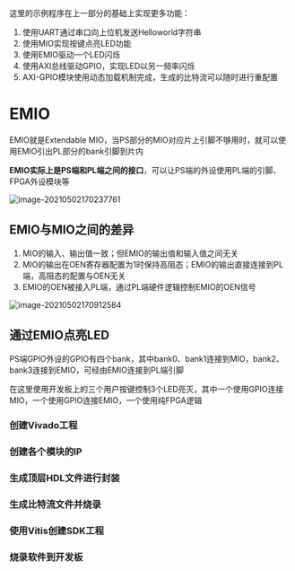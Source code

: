 这里的示例程序在上一部分的基础上实现更多功能：

1. 使用UART通过串口向上位机发送Helloworld字符串
2. 使用MIO实现按键点亮LED功能
3. 使用EMIO驱动一个LED闪烁
4. 使用AXI总线驱动GPIO，实现LED以另一频率闪烁
5. AXI-GPIO模块使用动态加载机制完成，生成的比特流可以随时进行重配置

# EMIO

EMIO就是Extendable MIO，当PS部分的MIO对应片上引脚不够用时，就可以使用EMIO引出PL部分的bank引脚到片内

**EMIO实际上是PS端和PL端之间的接口**，可以让PS端的外设使用PL端的引脚、FPGA外设模块等

![image-20210502170237761](ZYNQ学习笔记【PS-PL协同】.assets/image-20210502170237761.png)

## EMIO与MIO之间的差异

1. MIO的输入、输出值一致；但EMIO的输出值和输入值之间无关
2. MIO的输出在OEN寄存器配置为1时保持高阻态；EMIO的输出直接连接到PL端，高阻态的配置与OEN无关
3. EMIO的OEN被接入PL端，通过PL端硬件逻辑控制EMIO的OEN信号

![image-20210502170912584](ZYNQ学习笔记【PS-PL协同】.assets/image-20210502170912584.png)

## 通过EMIO点亮LED

PS端GPIO外设的GPIO有四个bank，其中bank0、bank1连接到MIO，bank2、bank3连接到EMIO，可经由EMIO连接到PL端引脚

在这里使用开发板上的三个用户按键控制3个LED亮灭，其中一个使用GPIO连接MIO，一个使用GPIO连接EMIO，一个使用纯FPGA逻辑

### 创建Vivado工程







### 创建各个模块的IP







### 生成顶层HDL文件进行封装











### 生成比特流文件并烧录







### 使用Vitis创建SDK工程









### 烧录软件到开发板













